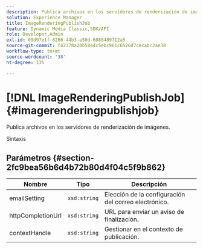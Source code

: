 ```yaml
---
description: Publica archivos en los servidores de renderización de imágenes.
solution: Experience Manager
title: ImageRenderingPublishJob
feature: Dynamic Media Classic,SDK/API
role: Developer,Admin
exl-id: 09d97e1f-8266-44b3-a50d-6088489712a5
source-git-commit: f42378a20b58e4c5ebc961c6526d7cecabc2ae38
workflow-type: tm+mt
source-wordcount: '38'
ht-degree: 13%

---
```


# [!DNL ImageRenderingPublishJob]{#imagerenderingpublishjob}

Publica archivos en los servidores de renderización de imágenes.

Sintaxis

## Parámetros {#section-2fc9bea56b6d4b72b80d4f04c5f9b862}

| Nombre | Tipo | Descripción |
|---|---|---|
| emailSetting | `xsd:string` | Elección de la configuración del correo electrónico. |
| httpCompletionUrl | `xsd:string` | URL para enviar un aviso de finalización. |
| contextHandle | `xsd:string` | Gestionar en el contexto de publicación. |
